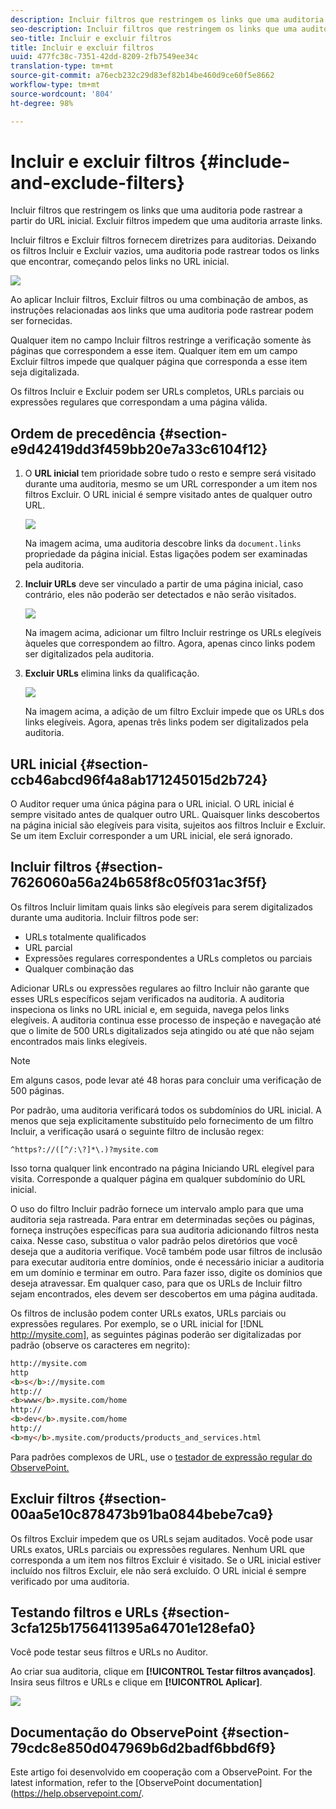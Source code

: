 ```yaml
---
description: Incluir filtros que restringem os links que uma auditoria pode rastrear a partir do URL inicial. Excluir filtros impedem que uma auditoria arraste links.
seo-description: Incluir filtros que restringem os links que uma auditoria pode rastrear a partir do URL inicial. Excluir filtros impedem que uma auditoria arraste links.
seo-title: Incluir e excluir filtros
title: Incluir e excluir filtros
uuid: 477fc38c-7351-42dd-8209-2fb7549ee34c
translation-type: tm+mt
source-git-commit: a76ecb232c29d83ef82b14be460d9ce60f5e8662
workflow-type: tm+mt
source-wordcount: '804'
ht-degree: 98%

---
```



# Incluir e excluir filtros {#include-and-exclude-filters}

Incluir filtros que restringem os links que uma auditoria pode rastrear a partir do URL inicial. Excluir filtros impedem que uma auditoria arraste links.

<!--
Content from ObservePoint (https://help.observepoint.com/articles/2872121-include-and-exclude-filters) with their permission. Modified slightly for style and Auditor emphasis.
-->

Incluir filtros e Excluir filtros fornecem diretrizes para auditorias. Deixando os filtros Incluir e Excluir vazios, uma auditoria pode rastrear todos os links que encontrar, começando pelos links no URL inicial.

![](assets/filter.png)

Ao aplicar Incluir filtros, Excluir filtros ou uma combinação de ambos, as instruções relacionadas aos links que uma auditoria pode rastrear podem ser fornecidas.

Qualquer item no campo Incluir filtros restringe a verificação somente às páginas que correspondem a esse item. Qualquer item em um campo Excluir filtros impede que qualquer página que corresponda a esse item seja digitalizada.

Os filtros Incluir e Excluir podem ser URLs completos, URLs parciais ou expressões regulares que correspondam a uma página válida.

## Ordem de precedência {#section-e9d42419dd3f459bb20e7a33c6104f12}

1. O **URL inicial** tem prioridade sobre tudo o resto e sempre será visitado durante uma auditoria, mesmo se um URL corresponder a um item nos filtros Excluir. O URL inicial é sempre visitado antes de qualquer outro URL.

   ![](assets/startingpage.png)

   Na imagem acima, uma auditoria descobre links da `document.links` propriedade da página inicial. Estas ligações podem ser examinadas pela auditoria.

1. **Incluir URLs** deve ser vinculado a partir de uma página inicial, caso contrário, eles não poderão ser detectados e não serão visitados.

   ![](assets/includefilter.png)

   Na imagem acima, adicionar um filtro Incluir restringe os URLs elegíveis àqueles que correspondem ao filtro. Agora, apenas cinco links podem ser digitalizados pela auditoria.

1. **Excluir URLs** elimina links da qualificação.

   ![](assets/excludefilter.png)

   Na imagem acima, a adição de um filtro Excluir impede que os URLs dos links elegíveis. Agora, apenas três links podem ser digitalizados pela auditoria.

## URL inicial {#section-ccb46abcd96f4a8ab171245015d2b724}

O Auditor requer uma única página para o URL inicial. O URL inicial é sempre visitado antes de qualquer outro URL. Quaisquer links descobertos na página inicial são elegíveis para visita, sujeitos aos filtros Incluir e Excluir. Se um item Excluir corresponder a um URL inicial, ele será ignorado.

## Incluir filtros {#section-7626060a56a24b658f8c05f031ac3f5f}

Os filtros Incluir limitam quais links são elegíveis para serem digitalizados durante uma auditoria. Incluir filtros pode ser:

* URLs totalmente qualificados
* URL parcial
* Expressões regulares correspondentes a URLs completos ou parciais
* Qualquer combinação das

Adicionar URLs ou expressões regulares ao filtro Incluir não garante que esses URLs específicos sejam verificados na auditoria. A auditoria inspeciona os links no URL inicial e, em seguida, navega pelos links elegíveis. A auditoria continua esse processo de inspeção e navegação até que o limite de 500 URLs digitalizados seja atingido ou até que não sejam encontrados mais links elegíveis.

>[!NOTE]
>
>Em alguns casos, pode levar até 48 horas para concluir uma verificação de 500 páginas.

Por padrão, uma auditoria verificará todos os subdomínios do URL inicial. A menos que seja explicitamente substituído pelo fornecimento de um filtro Incluir, a verificação usará o seguinte filtro de inclusão regex:

`^https?://([^/:\?]*\.)?mysite.com`

Isso torna qualquer link encontrado na página Iniciando URL elegível para visita. Corresponde a qualquer página em qualquer subdomínio do URL inicial.

O uso do filtro Incluir padrão fornece um intervalo amplo para que uma auditoria seja rastreada. Para entrar em determinadas seções ou páginas, forneça instruções específicas para sua auditoria adicionando filtros nesta caixa. Nesse caso, substitua o valor padrão pelos diretórios que você deseja que a auditoria verifique. Você também pode usar filtros de inclusão para executar auditoria entre domínios, onde é necessário iniciar a auditoria em um domínio e terminar em outro. Para fazer isso, digite os domínios que deseja atravessar. Em qualquer caso, para que os URLs de Incluir filtro sejam encontrados, eles devem ser descobertos em uma página auditada.

Os filtros de inclusão podem conter URLs exatos, URLs parciais ou expressões regulares. Por exemplo, se o URL inicial for [!DNL http://mysite.com], as seguintes páginas poderão ser digitalizadas por padrão (observe os caracteres em negrito):

```html
http://mysite.com
http
<b>s</b>://mysite.com
http://
<b>www</b>.mysite.com/home
http://
<b>dev</b>.mysite.com/home
http://
<b>my</b>.mysite.com/products/products_and_services.html
```

Para padrões complexos de URL, use o [testador de expressão regular do ObservePoint.](https://regex.observepoint.com/)

## Excluir filtros {#section-00aa5e10c878473b91ba0844bebe7ca9}

Os filtros Excluir impedem que os URLs sejam auditados. Você pode usar URLs exatos, URLs parciais ou expressões regulares. Nenhum URL que corresponda a um item nos filtros Excluir é visitado. Se o URL inicial estiver incluído nos filtros Excluir, ele não será excluído. O URL inicial é sempre verificado por uma auditoria.

## Testando filtros e URLs {#section-3cfa125b1756411395a64701e128efa0}

Você pode testar seus filtros e URLs no Auditor.

Ao criar sua auditoria, clique em **[!UICONTROL Testar filtros avançados]**. Insira seus filtros e URLs e clique em **[!UICONTROL Aplicar]**.

![](assets/test-advanced-filters.png)

## Documentação do ObservePoint {#section-79cdc8e850d047969b6d2badf6bbd6f9}

Este artigo foi desenvolvido em cooperação com a ObservePoint. For the latest information, refer to the [ObservePoint documentation](https://help.observepoint.com/.
